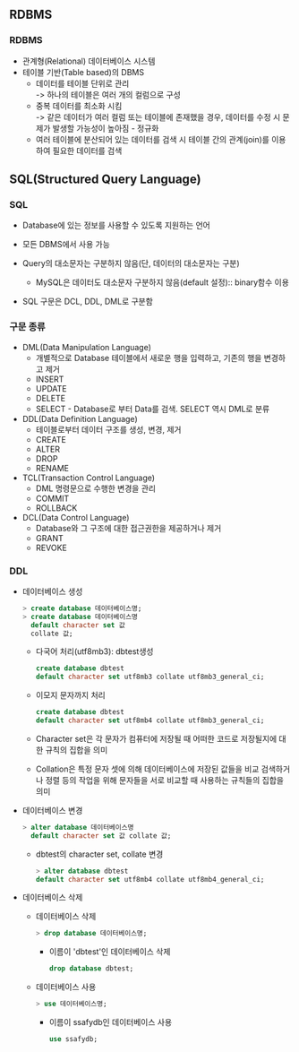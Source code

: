## RDBMS
### RDBMS
- 관계형(Relational) 데이터베이스 시스템
- 테이블 기반(Table based)의 DBMS
    - 데이터를 테이블 단위로 관리  
        -> 하나의 테이블은 여러 개의 컬럼으로 구성
    - 중복 데이터를 최소화 시킴  
        -> 같은 데이터가 여러 컬럼 또는 테이블에 존재했을 경우, 데이터를 수정 시 문제가 발생할 가능성이 높아짐 - 정규화  
    - 여러 테이블에 분산되어 있는 데이터를 검색 시 테이블 간의 관계(join)를 이용하여 필요한 데이터를 검색
    
## SQL(Structured Query Language)
### SQL
- Database에 있는 정보를 사용할 수 있도록 지원하는 언어
- 모든 DBMS에서 사용 가능
- Query의 대소문자는 구분하지 않음(단, 데이터의 대소문자는 구분)
    - MySQL은 데이터도 대소문자 구분하지 않음(default 설정):: binary함수 이용
    
- SQL 구문은 DCL, DDL, DML로 구분함

### 구문 종류
- DML(Data Manipulation Language)
    - 개별적으로 Database 테이블에서 새로운 행을 입력하고, 기존의 행을 변경하고 제거
    - INSERT
    - UPDATE
    - DELETE
    - SELECT - Database로 부터 Data를 검색. SELECT 역시 DML로 분류
- DDL(Data Definition Language)
    - 테이블로부터 데이터 구조를 생성, 변경, 제거
    - CREATE
    - ALTER
    - DROP
    - RENAME
- TCL(Transaction Control Language)
    - DML 명령문으로 수행한 변경을 관리
    - COMMIT
    - ROLLBACK
- DCL(Data Control Language)
    - Database와 그 구조에 대한 접근권한을 제공하거나 제거
    - GRANT
    - REVOKE
    
### DDL
- 데이터베이스 생성  
    ```sql
    > create database 데이터베이스명;
    > create database 데이터베이스명
      default character set 값
      collate 값;
    ```
    - 다국어 처리(utf8mb3): dbtest생성  
        ```sql
        create database dbtest
        default character set utf8mb3 collate utf8mb3_general_ci;  
        ```
    - 이모지 문자까지 처리  
        ```sql
        create database dbtest
        default character set utf8mb4 collate utf8mb3_general_ci;  
        ```
      
    - Character set은 각 문자가 컴퓨터에 저장될 때 어떠한 코드로 저장될지에 대한 규칙의 집합을 의미
    - Collation은 특정 문자 셋에 의해 데이터베이스에 저장된 값들을 비교 검색하거나 정렬 등의 작업을 위해 문자들을 서로 비교할 때 사용하는 규칙들의 집합을 의미

- 데이터베이스 변경  
    ```sql
    > alter database 데이터베이스명
      default character set 값 collate 값;
    ```
    - dbtest의 character set, collate 변경
        ```sql
        > alter database dbtest
        default character set utf8mb4 collate utf8mb4_general_ci;
        ```
      
- 데이터베이스 삭제  
    - 데이터베이스 삭제
        ```sql
        > drop database 데이터베이스명;
        ```
        - 이름이 'dbtest'인 데이터베이스 삭제  
            ```sql
            drop database dbtest;
            ```
          
    - 데이터베이스 사용  
        ```sql
        > use 데이터베이스명;
        ```
            
        - 이름이 ssafydb인 데이터베이스 사용  
            ```sql
            use ssafydb;
            ```
    